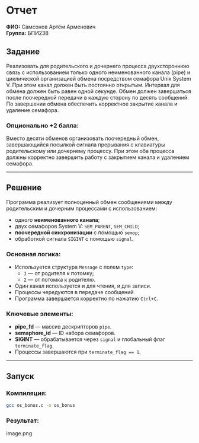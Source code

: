 # Отчет

**ФИО:** Самсонов Артём Арменович  
**Группа:** БПИ238  

## Задание

Реализовать для родительского и дочернего процесса двухстороннюю связь с использованием только одного неименованного канала (pipe) и циклической организацией обмена посредством семафора Unix System V. При этом канал должен быть постоянно открытым. Интервал для обмена должен быть равен одной секунде. Обмен должен завершаться после поочередной передачи в каждую сторону по десять сообщений. По завершении обмена обеспечить корректное закрытие канала и удаление семафора.

### Опционально +2 балла:
Вместо десяти обменов организовать поочередный обмен, завершающийся посылкой сигнала прерывания с клавиатуры родительскому или дочернему процессу. При этом оба процесса должны корректно завершить работу с закрытием канала и удалением семафора.

---

## Решение

Программа реализует полноценный обмен сообщениями между родительским и дочерним процессами с использованием:
- одного **неименованного канала**;
- двух семафоров System V: `SEM_PARENT`, `SEM_CHILD`;
- **поочередной синхронизации** с помощью `semop`;
- обработкой сигнала `SIGINT` с помощью `signal`.

### Основная логика:

- Используется структура `Message` с полем `type`:
  - `1` — от родителя к потомку;
  - `2` — от потомка к родителю.
- Один канал используется и для чтения, и для записи.
- Процессы чередуются в передаче сообщений.
- Программа завершается корректно по нажатию `Ctrl+C`.

### Ключевые элементы:

- **pipe_fd** — массив дескрипторов `pipe`.
- **semaphore_id** — ID набора семафоров.
- **SIGINT** — обрабатывается через `signal` и глобальный флаг `terminate_flag`.
- Процессы завершаются при `terminate_flag == 1`.

---

## Запуск

### Компиляция:

```bash
gcc os_bonus.c -o os_bonus
```

### Результат:

image.png